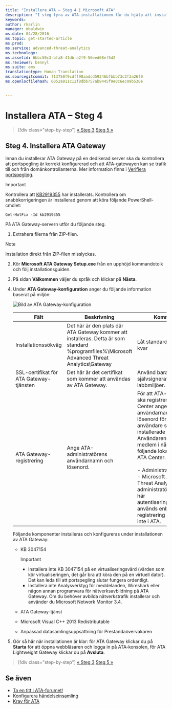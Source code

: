 ```yaml
---
title: "Installera ATA – Steg 4 | Microsoft ATA"
description: "I steg fyra av ATA-installationen får du hjälp att installera ATA Gateway."
keywords: 
author: rkarlin
manager: mbaldwin
ms.date: 04/28/2016
ms.topic: get-started-article
ms.prod: 
ms.service: advanced-threat-analytics
ms.technology: 
ms.assetid: 6bbc50c3-bfa8-41db-a2f9-56eed68ef5d2
ms.reviewer: bennyl
ms.suite: ems
translationtype: Human Translation
ms.sourcegitcommit: f13750f9cdff98aadcd59346bfbbb73c2f3a26f0
ms.openlocfilehash: 6052a911c12f8dbb757ab8445f9e0c6ec09b530e


---
```


# Installera ATA – Steg 4

>[!div class="step-by-step"]
[« Steg 3](install-ata-step3.md)
[Steg 5 »](install-ata-step5.md)

## Steg 4. Installera ATA Gateway

Innan du installerar ATA Gateway på en dedikerad server ska du kontrollera att portspegling är korrekt konfigurerad och att ATA-gatewayen kan se trafik till och från domänkontrollanterna. Mer information finns i [Verifiera portspegling](validate-port-mirroring.md).


> [!IMPORTANT]
> Kontrollera att [KB2919355](http://support.microsoft.com/kb/2919355/) har installerats.  Kontrollera om snabbkorrigeringen är installerad genom att köra följande PowerShell-cmdlet:
>
> `Get-HotFix -Id kb2919355`

På ATA Gateway-servern utför du följande steg.

1.  Extrahera filerna från ZIP-filen. 
> [!NOTE] 
> Installation direkt från ZIP-filen misslyckas.

2.  Kör **Microsoft ATA Gateway Setup.exe** från en upphöjd kommandotolk och följ installationsguiden.

3.  På sidan **Välkommen** väljer du språk och klickar på **Nästa**.

4.  Under **ATA Gateway-konfiguration** anger du följande information baserat på miljön:

    ![Bild av ATA Gateway-konfiguration](media/ATA-Gateway-Configuration.JPG)

    |Fält|Beskrivning|Kommentar|
    |---------|---------------|------------|
    |Installationssökväg|Det här är den plats där ATA Gateway kommer att installeras. Detta är som standard %programfiles%\Microsoft Advanced Threat Analytics\Gateway|Låt standardvärdet vara kvar|
    |SSL-certifikat för ATA Gateway-tjänsten|Det här är det certifikat som kommer att användas av ATA Gateway.|Använd bara ett självsignerat certifikat för labbmiljöer.|
    |ATA Gateway-registrering|Ange ATA-administratörens användarnamn och lösenord.|För att ATA-gatewayen ska registreras i ATA Center anger du användarnamn och lösenord för den användare som installerade ATA Center. Användaren måste vara medlem i någon av följande lokala grupper i ATA Center.<br /><br />-   Administratörer<br />-   Microsoft Advanced Threat Analytics-administratörer **Obs!** De här autentiseringsuppgifterna används enbart för registrering och lagras inte i ATA.|
    Följande komponenter installeras och konfigureras under installationen av ATA Gateway:

    -   KB 3047154

        > [!IMPORTANT]
        > -   Installera inte KB 3047154 på en virtualiseringsvärd (värden som kör virtualiseringen, det går bra att köra den på en virtuell dator). Det kan leda till att portspegling slutar fungera ordentligt. 
        > -   Installera inte Analysverktyg för meddelanden, Wireshark eller någon annan programvara för nätverksavbildning på ATA Gateway. Om du behöver avbilda nätverkstrafik installerar och använder du Microsoft Network Monitor 3.4.

    -   ATA Gateway-tjänst

    -   Microsoft Visual C++ 2013 Redistributable

    -   Anpassad datasamlingsuppsättning för Prestandaövervakaren

5.  Gör så här när installationen är klar: för ATA Gateway klickar du på **Starta** för att öppna webbläsaren och logga in på ATA-konsolen, för ATA Lightweight Gateway klickar du på **Avsluta**.


>[!div class="step-by-step"]
[« Steg 3](install-ata-step3.md)
[Steg 5 »](install-ata-step5.md)

## Se även

- [Ta en titt i ATA-forumet!](https://social.technet.microsoft.com/Forums/security/home?forum=mata)
- [Konfigurera händelseinsamling](configure-event-collection.md)
- [Krav för ATA](/advanced-threat-analytics/plan-design/ata-prerequisites)




<!--HONumber=Jul16_HO4-->


